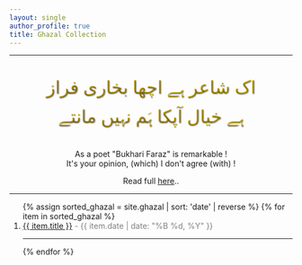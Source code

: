 ```yaml
---
layout: single
author_profile: true
title: Ghazal Collection
---
```

<hr>
<div style='text-align:center'>
<p style="
  font-family: 'Amiri', 'Lateef', 'Scheherazade', serif; /* Arabic calligraphy-friendly fonts */
  font-size: 2rem; /* Adjust size as needed */
  color: #D4AF37; /* Golden color */
  text-shadow: 1px 1px 2px rgba(0, 0, 0, 0.5); /* Adds depth to the text */
  background: linear-gradient(to right, #D4AF37, #FFD700); /* Gradient for a golden effect */
  -webkit-background-clip: text; /* Clips the background to the text */
  -webkit-text-fill-color: transparent; /* Makes the text transparent to show the gradient */
  text-align: center; /* Centers the text */
  line-height: 1.6; /* Improves readability */
">
اک شاعر ہے اچھا بخاری فراز<br>
  ہے خیال آپکا ہَم نہیں مانتے<br>
</p>




<p>
As a poet "Bukhari Faraz" is remarkable ! <br>
It's your opinion, (which) I don't agree (with) !<br>
</p>
<p stlye='font:20px'>
Read full <a href='https://bukharifaraz.github.io/ghazal/dekha-suna-ham-nahin-maante/'>here</a>..
</p>
  </div>
  <hr>
  
<ol>
{% assign sorted_ghazal = site.ghazal | sort: 'date' | reverse %}
{% for item in sorted_ghazal %}
    <li>
      <a href="{{ item.url | relative_url }}">{{ item.title }}</a>
      <span style='color:gray'> - {{ item.date | date: "%B %d, %Y" }}</span>
    </li>
  <hr>
  {% endfor %}
</ol>







